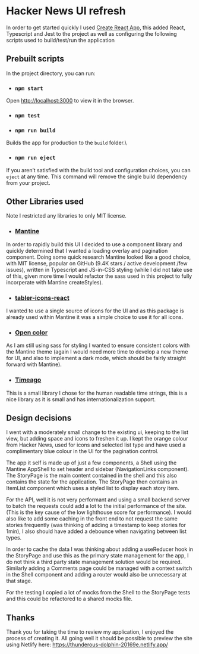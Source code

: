 # Hacker News UI refresh

In order to get started quickly I used [Create React App](https://github.com/facebook/create-react-app), this added React, Typescript and Jest to the project as well as configuring the following scripts used to build/test/run the application

## Prebuilt scripts
In the project directory, you can run:
- ### `npm start`
Open [http://localhost:3000](http://localhost:3000) to view it in the browser.

- ### `npm test`

- ### `npm run build`
Builds the app for production to the `build` folder.\

- ### `npm run eject`
If you aren’t satisfied with the build tool and configuration choices, you can `eject` at any time. This command will remove the single build dependency from your project.

## Other Libraries used
Note I restricted any libraries to only MIT license.
- ### [Mantine](https://mantine.dev/)
In order to rapidly build this UI I decided to use a component library and quickly determined that I wanted a loading overlay and pagination component. Doing some quick research Mantine looked like a good choice, with MIT license, popular on GitHub (9.4K stars / active development /few issues), written in Typescript and JS-in-CSS styling (while I did not take use of this, given more time I would refactor the sass used in this project to fully incorperate with Mantine createStyles).
- ### [tabler-icons-react](https://tabler-icons-react.vercel.app/)
I wanted to use a single source of icons for the UI and as this package is already used within Mantine it was a simple choice to use it for all icons.
- ### [Open color](https://yeun.github.io/open-color/)
As I am still using sass for styling I wanted to ensure consistent colors with the Mantine theme (again I would need more time to develop a new theme for UI, and also to implement a dark mode, which should be fairly straight forward with Mantine).
- ### [Timeago](https://timeago.org/)
This is a small library I chose for the human readable time strings, this is a nice library as it is small and has internationalization support.

## Design decisions
I went with a moderately small change to the existing ui, keeping to the list view, but adding space and icons to freshen it up. I kept the orange colour from Hacker News, used for icons and selected list type and have used a complimentary blue colour in the UI for the pagination control.

The app it self is made up of just a few components, a Shell using the Mantine AppShell to set header and sidebar (NavigationLinks component). The StoryPage is the main content contained in the shell and this also contains the state for the application. The StoryPage then contains 
an ItemList component which uses a styled list to display each story item.

For the API, well it is not very performant and using a small backend server to batch the requests could add a lot to the initial performance of the site. (This is the key cause of the low lighthouse score for performance). I would also like to add some caching in the front end to not request the same stories frequently (was thinking of adding a timestamp to keep stories for 1min), I also should have added a debounce when navigating between list types.

In order to cache the data I was thinking about adding a useReducer hook in the StoryPage and use this as the primary state management for the app, I do not think a third party state management solution would be required. Similarly adding a Comments page could be managed with a context switch in the Shell component and adding a router would also be unnecessary at that stage.

For the testing I copied a lot of mocks from the Shell to the StoryPage tests and this could be refactored to a shared mocks file.

## Thanks
Thank you for taking the time to review my application, I enjoyed the process of creating it.
All going well it should be possible to preview the site using Netlify here: https://thunderous-dolphin-20169e.netlify.app/